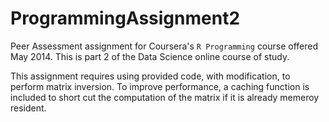 ProgrammingAssignment2
======================

Peer Assessment assignment for Coursera's `R Programming` course
offered May 2014. This is part 2 of the Data Science online course
of study.

This assignment requires using provided code, with modification,
to perform matrix inversion. To improve performance, a caching function
is included to short cut the computation of the matrix if it is
already memeroy resident.
